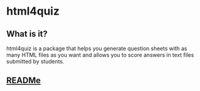# html4quiz

## What is it?

html4quiz is a package that helps you generate question sheets with as many HTML files as you want and allows you to score answers in text files submitted by students.

## <a href="https://github.com/generateNscore/html4quiz/blob/main/README.md">READMe</a>
